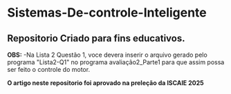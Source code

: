 # Sistemas-De-controle-Inteligente
## **Repositorio Criado para fins educativos.**
**OBS:**
-Na Lista 2 Questão 1, voce devera inserir o arquivo gerado pelo programa "Lista2-Q1" no programa avaliação2_Parte1 para que assim possa ser feito o controle do motor.

**O artigo neste repositorio foi aprovado na preleção da ISCAIE 2025**
